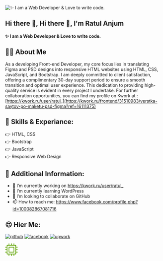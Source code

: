 ![ ✨ I am a Web Developer & Love to write code.](https://cdn-edge.kwork.ru/files/cover/11/16111375-1707858903_x1.jpg)
## Hi there 👋, Hi there 👋, I'm Ratul Anjum 
####  ✨ I am a Web Developer & Love to write code.

 
## 🤹‍♂️ About Me

As a developing Front-end Developer, my core focus lies in translating Figma and PSD designs into responsive HTML websites using HTML, CSS, JavaScript, and Bootstrap. I am deeply committed to client satisfaction, offering a complimentary 30-day support period to ensure a smooth transition and optimal user experience. This dedication to providing high-quality service is evident in every project I undertake. For further collaboration opportunities, you can find my profile on Kwork at :   [https://kwork.ru/user/ratul_](https://kwork.ru/frontend/31510983/verstka-saytov-po-maketu-psd-figma?ref=16111375)

## 🎉 Skills & Experiance:

👉 HTML, CSS <br>
👉 Bootstrap <br>
👉 JavaScript <br> 
👉 Responsive Web Design <br>

## 🎁 Additional Information:

- 🔭 I’m currently working on [https://kwork.ru/user/ratul_ ](https://kwork.ru/frontend/31510983/verstka-saytov-po-maketu-psd-figma?ref=16111375)
- 🌱 I’m currently learning WordPress 
- 👯 I’m looking to collaborate on GitHub 
- 📫 How to reach me: https://www.facebook.com/profile.php?id=100082867081716 

## 😍 Hier Me:

[<img src='https://cdn.jsdelivr.net/npm/simple-icons@3.0.1/icons/github.svg' alt='github' height='40'>](https://github.com/https://github.com/ratul-anjum)  [<img src='https://cdn.jsdelivr.net/npm/simple-icons@3.0.1/icons/facebook.svg' alt='facebook' height='40'>](https://www.facebook.com/https://www.facebook.com/profile.php?id=100082867081716)  [<img src='https://cdn.jsdelivr.net/npm/simple-icons@3.0.1/icons/upwork.svg' alt='upwork' height='40'>](https://www.upwork.com/freelancers/~0110913d2051309123)  

<a href='https://docs.github.com/en/developers'><img src='https://raw.githubusercontent.com/acervenky/animated-github-badges/master/assets/devbadge.gif' width='40' height='40'></a> 

